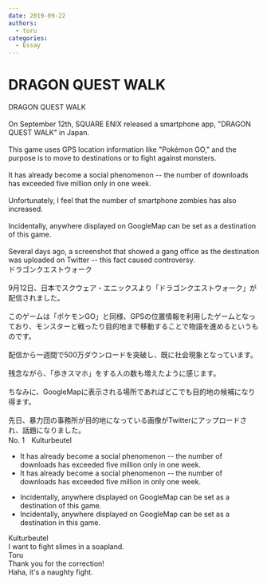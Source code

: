 ```yaml
---
date: 2019-09-22
authors:
  - toru
categories:
  - Essay
---
```


<h1 id="subject_show">DRAGON QUEST WALK</h1>
<div class="date" hidden>Sep 22, 2019 19:25</div>
<div id="post"><div id="body_show_ori">
DRAGON QUEST WALK<br/><br/>On September 12th, SQUARE ENIX released a smartphone app, "DRAGON QUEST WALK" in Japan.<br/><br/>This game uses GPS location information like "Pokémon GO," and the purpose is to move to destinations or to fight against monsters.<br/><br/>It has already become a social phenomenon -- the number of downloads has exceeded five million only in one week.<br/><br/>Unfortunately, I feel that the number of smartphone zombies has also increased.<br/><br/>Incidentally, anywhere displayed on GoogleMap can be set as a destination of this game.<br/><br/>Several days ago, a screenshot that showed a gang office as the destination was uploaded on Twitter -- this fact caused controversy.
</div></div>

<!-- more -->

<div id="post_ja"><div id="body_show_mo">
ドラゴンクエストウォーク<br/><br/>9月12日、日本でスクウェア・エニックスより「ドラゴンクエストウォーク」が配信されました。<br/><br/>このゲームは「ポケモンGO」と同様、GPSの位置情報を利用したゲームとなっており、モンスターと戦ったり目的地まで移動することで物語を進めるというものです。<br/><br/>配信から一週間で500万ダウンロードを突破し、既に社会現象となっています。<br/><br/>残念ながら、「歩きスマホ」をする人の数も増えたように感じます。<br/><br/>ちなみに、GoogleMapに表示される場所であればどこでも目的地の候補になり得ます。<br/><br/>先日、暴力団の事務所が目的地になっている画像がTwitterにアップロードされ、話題になりました。
</div></div>
<div id="block"><div class="first_name"> No. 1　<span class="just_name">Kulturbeutel</span></div><div id="block2">
<ul class="correction_field">
<li class="incorrect">It has already become a social phenomenon -- the number of downloads has exceeded five million only in one week.</li>
<li class="corrected correct">
It has already become a social phenomenon -- the number of downloads has exceeded five million <span class="f_blue">in only</span> one week.
</li>
</ul>
<ul class="correction_field">
<li class="incorrect">Incidentally, anywhere displayed on GoogleMap can be set as a destination of this game.</li>
<li class="corrected correct">
Incidentally, anywhere displayed on GoogleMap can be set as a destination <span class="f_blue">in</span> this game.
</li>
</ul>
</div><div class="name"><span class="just_name">Kulturbeutel</span><br>
I want to fight slimes in a soapland. 
</div>
<div class="name"><span class="just_name">Toru</span><br>
Thank you for the correction!<br/>Haha, it's a naughty fight.
</div>
</div>
